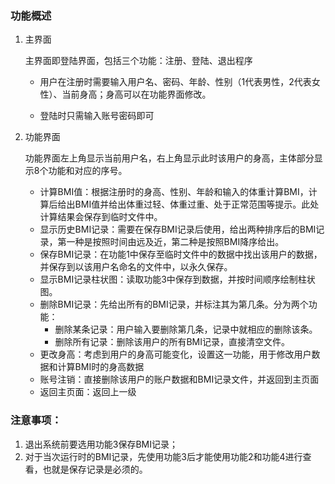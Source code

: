 ### 功能概述

1. 主界面

   主界面即登陆界面，包括三个功能：注册、登陆、退出程序

   + 用户在注册时需要输入用户名、密码、年龄、性别（1代表男性，2代表女性）、当前身高；身高可以在功能界面修改。

   + 登陆时只需输入账号密码即可

2. 功能界面

   功能界面左上角显示当前用户名，右上角显示此时该用户的身高，主体部分显示8个功能和对应的序号。

   + 计算BMI值：根据注册时的身高、性别、年龄和输入的体重计算BMI，计算后给出BMI值并给出体重过轻、体重过重、处于正常范围等提示。此处计算结果会保存到临时文件中。
   + 显示历史BMI记录：需要在保存BMI记录后使用，给出两种排序后的BMI记录，第一种是按照时间由远及近，第二种是按照BMI降序给出。
   + 保存BMI记录：在功能1中保存至临时文件中的数据中找出该用户的数据，并保存到以该用户名命名的文件中，以永久保存。
   + 显示BMI记录柱状图：读取功能3中保存到数据，并按时间顺序绘制柱状图。
   + 删除BMI记录：先给出所有的BMI记录，并标注其为第几条。分为两个功能：
     + 删除某条记录：用户输入要删除第几条，记录中就相应的删除该条。
     + 删除所有记录：删除该用户的所有BMI记录，直接清空文件。
   + 更改身高：考虑到用户的身高可能变化，设置这一功能，用于修改用户数据和计算BMI时的身高数据
   + 账号注销：直接删除该用户的账户数据和BMI记录文件，并返回到主页面
   + 返回主页面：返回上一级

### **注意事项：**

1. 退出系统前要选用功能3保存BMI记录；
2. 对于当次运行时的BMI记录，先使用功能3后才能使用功能2和功能4进行查看，也就是保存记录是必须的。
